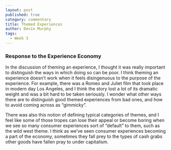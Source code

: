 ```yaml
---
layout: post
published: true
category: commentary
title: Themed Experiences
author: Devin Murphy
tags:
  - Week 3
---
```

### Response to the Experience Economy

In the discussion of theming an experience, I thought it was really important to distinguish the ways in which doing so can be poor. I think theming an experience doesn’t work when it feels disingenuous to the purpose of the experience. For example, there was a Romeo and Juliet film that took place in modern day Los Angeles, and I think the story lost a lot of its dramatic weight and was a bit hard to be taken seriously. I wonder what other ways there are to distinguish good themed experiences from bad ones, and how to avoid coming across as “gimmicky”. 

There was also this notion of defining typical categories of themes, and I feel like some of those tropes can lose their appeal or become boring when we see so many consumer experiences sort of “default” to them, such as the wild west theme. I think as we’ve seen consumer experiences becoming a part of the economy, sometimes they fall prey to the types of cash grabs other goods have fallen pray to under capitalism. 
